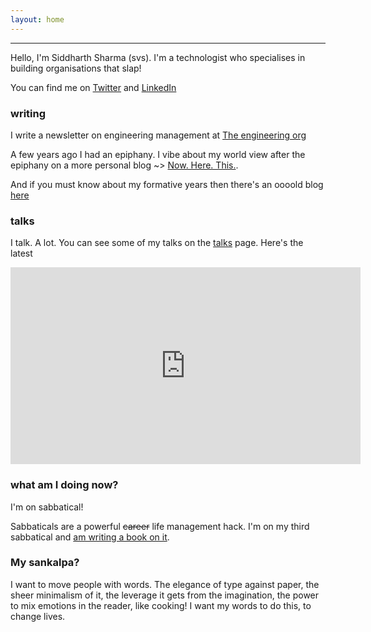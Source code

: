```yaml
---
layout: home
---
```


---
Hello, I'm Siddharth Sharma (svs). I'm a technologist who specialises in building organisations that slap!

You can find me on [Twitter](https://twitter.com/_svs_) and [LinkedIn](https://www.linkedin.com/in/siddharth-sharma-7941a611/)

### writing

I write a newsletter on engineering management at
[The engineering org](https://engineeringorg.com)

A few years ago I had an epiphany. I vibe about my world view after the epiphany on a more personal blog ~> [Now. Here. This.](https://nowherethis.svs.io).

And if you must know about my formative years then there's an oooold blog [here](https://blog.svs.io)

### talks   
I talk. A lot. You can see some of my talks on the [talks](/talks.html) page. Here's the latest
<iframe width="560" height="315" src="https://www.youtube.com/embed/M_vHUl3riKQ" title="YouTube video player" frameborder="0" allow="accelerometer; autoplay; clipboard-write; encrypted-media; gyroscope; picture-in-picture; web-share" allowfullscreen></iframe>

### what am I doing now?

I'm on sabbatical!

Sabbaticals are a powerful ~~career~~ life management hack. I'm on my third sabbatical and [am writing a book on it](https://sabbaticalhandbook.com).

### My sankalpa?

I want to move people with words. The elegance of type against paper, the sheer minimalism of it, the leverage it gets from the imagination, the power to mix emotions in the reader, like cooking! I want my words to do this, to change lives.
